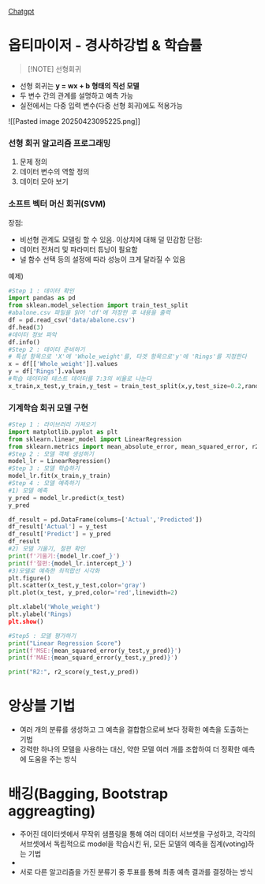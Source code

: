 [Chatgpt](https://chatgpt.com/?model=auto)

# 옵티마이저 - 경사하강법 & 학습률

> [!NOTE] 선형회귀
- 선형 회귀는 **y = wx + b  형태의 직선 모델**
- 두 변수 간의 관계를 설명하고 예측 가능
- 실전에서는 다중 입력 변수(다중 선형 회귀)에도 적용가능

![[Pasted image 20250423095225.png]]

### 선형 회귀 알고리즘 프로그래밍
1) 문제 정의
2) 데이터 변수의 역할 정의
3) 데이터 모아 보기

### 소프트 벡터 머신 회귀(SVM)

장점:
- 비선형 관계도 모델링 할 수 있음. 이상치에 대해 덜 민감함
단점:
- 데이터 전처리 및 파라미터 튜닝이 필요함
- 널 함수 선택 등의 설정에 따라 성능이 크게 달라질 수 있음

예제)
```python
#Step 1 : 데이터 확인
import pandas as pd
from sklean.model_selection import train_test_split
#abalone.csv 파일을 읽어 'df'에 저장한 후 내용을 출력
df = pd.read_csv('data/abalone.csv')
df.head(3)
#데이터 정보 파악
df.info()
#Step 2 : 데이터 준비하기
# 특성 항목으로 'X'에 'Whole_weight'를, 타겟 항목으로'y'에 'Rings'를 지정한다
x = df[['Whole_weight']].values
y = df['Rings'].values
#학습 데이터와 테스트 데이터를 7:3의 비율로 나눈다
x_train,x_test,y_train,y_test = train_test_split(x,y,test_size=0.2,random_state=42)
```

### 기계학습 회귀 모델 구현
```python
#Step 1 : 라이브러리 가져오기
import matplotlib.pyplot as plt
from sklearn.linear_model import LinearRegression
from sklearn.metrics import mean_absolute_error, mean_squared_error, r2_score
#Step 2 : 모델 객체 생성하기
model_lr = LinearRegression()
#Step 3 : 모델 학습하기
model_lr.fit(x_train,y_train)
#Step 4 : 모델 예측하기
#1) 모델 예축
y_pred = model_lr.predict(x_test)
y_pred

df_result = pd.DataFrame(colums=['Actual','Predicted'])
df_result['Actual'] = y_test
df_result['Predict'] = y_pred
df_result
#2) 모델 기울기, 절편 확인
print(f'기울기:{model_lr.coef_}')
print(f'절편:{model_lr.intercept_}')
#3)모델로 예측한 최적합선 시각화
plt.figure()
plt.scatter(x_test,y_test,color='gray')
plt.plot(x_test, y_pred,color='red',linewidth=2)

plt.xlabel('Whole_weight')
plt.ylabel('Rings)
plt.show()

#Step5 : 모델 평가하기
print("Linear Regression Score")
print(f'MSE:{mean_squared_error(y_test,y_pred)}')
print(f'MAE:{mean_squard_error(y_test,y_pred)}')

print("R2:", r2_score(y_test,y_pred))
```

# 앙상블 기법
- 여러 개의 분류를 생성하고 그 예측을 결합함으로써 보다 정확한 예측을 도출하는 기법
- 강력한 하나의 모델을 사용하는 대신, 약한 모델 여러 개를 조합하여 더 정확한 예측에 도움을 주는 방식

# 배깅(Bagging, Bootstrap aggreagting)
- 주어진 데이터셋에서 무작위 샘플링을 통해 여러 데이터 서브셋을 구성하고, 각각의 서브셋에서 독립적으로 model을 학습시킨 뒤, 모든 모델의 예측을 집계(voting)하는 기법
- 
- 서로 다른 알고리즘을 가진 분류기 중 투표를 통해 최종 예측 결과를 결정하는 방식